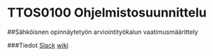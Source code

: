 # TTOS0100 Ohjelmistosuunnittelu

##Sähköisnen opinnäytetyön arviointityökalun vaatimusmäärittely


###Tiedot
[Slack](https://jamk-it.slack.com/)
[wiki](https://github.com/Agumonn/Repoma/wiki)
